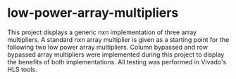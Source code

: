# low-power-array-multipliers
This project displays a generic nxn implementation of three array multipliers. A standard nxn array multiplier is given as a starting point for the following two low power array multipliers. Column bypassed and row bypassed array multipliers were implemented during this project to display the benefits of both implementations. All testing was performed in Vivado's HLS tools. 
